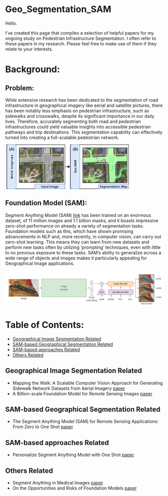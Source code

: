 # Geo_Segmentation_SAM
Hello.

I've created this page that compiles a selection of helpful papers for my ongoing study on Pedestrian Infrastructure Segmentation. I often refer to these papers in my research. Please feel free to make use of them if they relate to your interests.

# Background:

## Problem:
<p class="justified-text">While extensive research has been dedicated to the segmentation of road infrastructure in geographical imagery like aerial and satellite pictures, there has been notably less emphasis on pedestrian infrastructure, such as sidewalks and crosswalks, despite its significant importance in our daily lives. Therefore, accurately segmenting both road and pedestrian infrastructures could yield valuable insights into accessible pedestrian pathways and trip destinations. This segmentation capability can effectively turned into creating a full-scalable pedestrian network.</p>
<img src="Figs/Segment.png" alt="Segment Pipeline">

## Foundation Model (SAM):
Segment Anything Model (SAM) <a href="https://arxiv.org/abs/2304.02643">link</a> has been trained on an enormous dataset, of 11 million images and 1.1 billion masks, and it boasts impressive zero-shot performance on already a variety of segmentation tasks.
Foundation models such as this, which have shown promising advancements in NLP and, more recently, in computer vision, can carry out zero-shot learning. This means they can learn from new datasets and perform new tasks often by utilizing ’prompting’ techniques, even with little to no previous exposure to these tasks.
SAM’s ability to generalize across a wide range of objects and images makes it particularly appealing for Geographical Image applications.

<img src="Figs/SAM.png" alt="SAM">

# Table of Contents:
* <a href="#Geo">Geographical Image Segmentation Related</a>
* <a href="#SAMGeo">SAM-based Geographical Segmentation Related</a>
* <a href="#SAM">SAM-based approaches Related</a>
* <a href="#Others">Others Related</a>

## <div id="#Geo">Geographical Image Segmentation Related </div>
* Mapping the Walk: A Scalable Computer Vision Approach for Generating Sidewalk Network Datasets from Aerial Imagery <a href="https://papers.ssrn.com/sol3/papers.cfm?abstract_id=4086624">paper</a>
* A Billion-scale Foundation Model for Remote Sensing Images <a href="https://arxiv.org/abs/2304.05215">paper</a>
## <div id="#SAMGeo">SAM-based Geographical Segmentation Related </div>
* The Segment Anything Model (SAM) for Remote Sensing Applications: From Zero to One Shot <a href="https://arxiv.org/abs/2306.16623">paper</a>
## <div id="#SAM">SAM-based approaches Related </div>
* Personalize Segment Anything Model with One Shot <a href="https://arxiv.org/abs/2305.03048">paper</a>
## <div id="#Others">Others Related</div>
* Segment Anything in Medical Images <a href="https://arxiv.org/abs/2304.12306">paper</a>
* On the Opportunities and Risks of Foundation Models <a href="https://arxiv.org/abs/2108.07258">paper</a>

